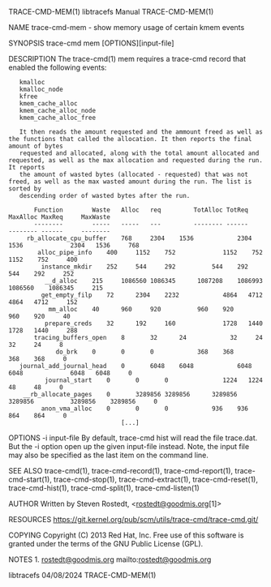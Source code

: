 TRACE-CMD-MEM(1)						       libtracefs Manual						      TRACE-CMD-MEM(1)

NAME
       trace-cmd-mem - show memory usage of certain kmem events

SYNOPSIS
       trace-cmd mem [OPTIONS][input-file]

DESCRIPTION
       The trace-cmd(1) mem requires a trace-cmd record that enabled the following events:

	   kmalloc
	   kmalloc_node
	   kfree
	   kmem_cache_alloc
	   kmem_cache_alloc_node
	   kmem_cache_alloc_free

       It then reads the amount requested and the ammount freed as well as the functions that called the allocation. It then reports the final amount of bytes
       requested and allocated, along with the total amount allocated and requested, as well as the max allocation and requested during the run. It reports
       the amount of wasted bytes (allocated - requested) that was not freed, as well as the max wasted amount during the run. The list is sorted by
       descending order of wasted bytes after the run.

		   Function		   Waste   Alloc   req		   TotAlloc	TotReq		   MaxAlloc	MaxReq	   MaxWaste
		   --------		   -----   -----   ---		   --------	------		   --------	------	   --------
	     rb_allocate_cpu_buffer	   768	   2304	   1536		       2304	  1536		       2304	  1536	   768
		    alloc_pipe_info	   400	   1152	   752		       1152	   752		       1152	   752	   400
		     instance_mkdir	   252	   544	   292			544	   292			544	   292	   252
			  __d_alloc	   215	   1086560 1086345	    1087208    1086993		    1086560    1086345	   215
		     get_empty_filp	   72	   2304	   2232		       4864	  4712		       4864	  4712	   152
			   mm_alloc	   40	   960	   920			960	   920			960	   920	   40
		      prepare_creds	   32	   192	   160		       1728	  1440		       1728	  1440	   288
	       tracing_buffers_open	   8	   32	   24			 32	    24			 32	    24	   8
			     do_brk	   0	   0	   0			368	   368			368	   368	   0
	   journal_add_journal_head	   0	   6048	   6048		       6048	  6048		       6048	  6048	   0
		      journal_start	   0	   0	   0		       1224	  1224			 48	    48	   0
		__rb_allocate_pages	   0	   3289856 3289856	    3289856    3289856		    3289856    3289856	   0
		     anon_vma_alloc	   0	   0	   0			936	   936			864	   864	   0
								   [...]

OPTIONS
       -i input-file
	   By default, trace-cmd hist will read the file trace.dat. But the -i option open up the given input-file instead. Note, the input file may also be
	   specified as the last item on the command line.

SEE ALSO
       trace-cmd(1), trace-cmd-record(1), trace-cmd-report(1), trace-cmd-start(1), trace-cmd-stop(1), trace-cmd-extract(1), trace-cmd-reset(1),
       trace-cmd-hist(1), trace-cmd-split(1), trace-cmd-listen(1)

AUTHOR
       Written by Steven Rostedt, <rostedt@goodmis.org[1]>

RESOURCES
       https://git.kernel.org/pub/scm/utils/trace-cmd/trace-cmd.git/

COPYING
       Copyright (C) 2013 Red Hat, Inc. Free use of this software is granted under the terms of the GNU Public License (GPL).

NOTES
	1. rostedt@goodmis.org
	   mailto:rostedt@goodmis.org

libtracefs								  04/08/2024							      TRACE-CMD-MEM(1)
